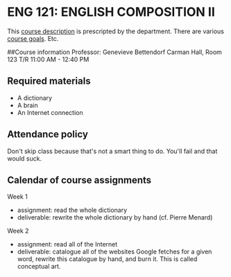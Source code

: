 # **ENG 121: ENGLISH COMPOSITION II**
This [course description](http://lehman.smartcatalogiq.com/2015-2017/Undergraduate-Bulletin/Courses/ENG-English/100/ENG-121) is prescripted by the department. There are various [course goals](https://english121.commons.gc.cuny.edu/). Etc.

##Course information
Professor: Genevieve Bettendorf
Carman Hall, Room 123
T/R 11:00 AM - 12:40 PM

## Required materials
- A dictionary
- A brain
- An Internet connection

## Attendance policy
Don't skip class because that's not a smart thing to do. You'll fail and that would suck.

## Calendar of course assignments
Week 1
- assignment: read the whole dictionary
- deliverable: rewrite the whole dictionary by hand (cf. Pierre Menard)

Week 2
- assignment: read all of the Internet
- deliverable: catalogue all of the websites Google fetches for a given word, rewrite this catalogue by hand, and burn it. This is called conceptual art.

